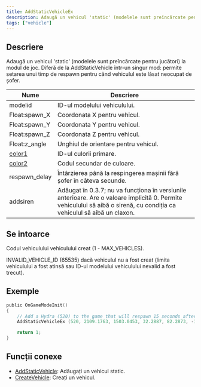 ```yaml
---
title: AddStaticVehicleEx
description: Adaugă un vehicul 'static' (modelele sunt preîncărcate pentru jucători) la modul de joc.
tags: ["vehicle"]
---
```


## Descriere

Adaugă un vehicul 'static' (modelele sunt preîncărcate pentru jucători) la modul de joc. Diferă de la AddStaticVehicle într-un singur mod: permite setarea unui timp de respawn pentru când vehiculul este lăsat neocupat de șofer.

| Nume                                     | Descriere                                                                                                                                      |
| ---------------------------------------- | ------------------------------------------------------------------------------------------------------------------------------------------------ |
| modelid                                  | ID-ul modelului vehiculului. |
| Float:spawn_X                            | Coordonata X pentru vehicul. |
| Float:spawn_Y                            | Coordonata Y pentru vehicul. |
| Float:spawn_Z                            | Coordonata Z pentru vehicul. |
| Float:z_angle                            | Unghiul de orientare pentru vehicul. |
| [color1](../resources/vehiclecolorid.md) | ID-ul culorii primare. |
| [color2](../resources/vehiclecolorid.md) | Codul secundar de culoare. |
| respawn_delay                            | Întârzierea până la respingerea mașinii fără șofer în câteva secunde. |
| addsiren                                 | Adăugat în 0.3.7; nu va funcționa în versiunile anterioare. Are o valoare implicită 0. Permite vehiculului să aibă o sirenă, cu condiția ca vehiculul să aibă un claxon. |

## Se intoarce

Codul vehiculului vehiculului creat (1 - MAX_VEHICLES).

INVALID_VEHICLE_ID (65535) dacă vehiculul nu a fost creat (limita vehiculului a fost atinsă sau ID-ul modelului vehiculului nevalid a fost trecut).

## Exemple

```c
public OnGameModeInit()
{
    // Add a Hydra (520) to the game that will respawn 15 seconds after being left
    AddStaticVehicleEx (520, 2109.1763, 1503.0453, 32.2887, 82.2873, -1, -1, 15);

    return 1;
}
```

## Funcții conexe

- [AddStaticVehicle](AddStaticVehicle.md): Adăugați un vehicul static.
- [CreateVehicle](CreateVehicle.md): Creați un vehicul.
